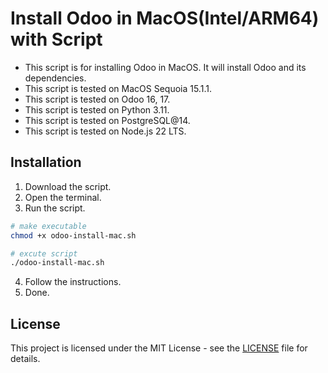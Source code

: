 # Install Odoo in MacOS(Intel/ARM64) with Script

- This script is for installing Odoo in MacOS. It will install Odoo and its dependencies.
- This script is tested on MacOS Sequoia 15.1.1.
- This script is tested on Odoo 16, 17.
- This script is tested on Python 3.11.
- This script is tested on PostgreSQL@14.
- This script is tested on Node.js 22 LTS.

## Installation

1. Download the script.
2. Open the terminal.
3. Run the script.

```bash
# make executable
chmod +x odoo-install-mac.sh

# excute script
./odoo-install-mac.sh
```

4. Follow the instructions.
5. Done.

## License

This project is licensed under the MIT License - see the [LICENSE](LICENSE) file for details.
